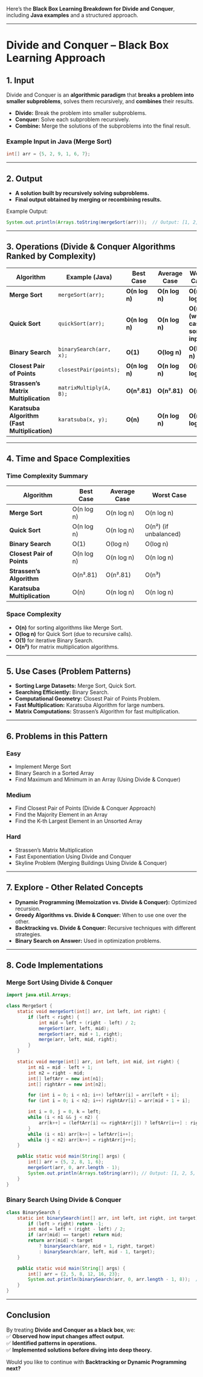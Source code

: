 Here’s the **Black Box Learning Breakdown for Divide and Conquer**, including **Java examples** and a structured approach.

---

# **Divide and Conquer – Black Box Learning Approach**

## **1. Input**

Divide and Conquer is an **algorithmic paradigm** that **breaks a problem into smaller subproblems**, solves them recursively, and **combines** their results.

- **Divide:** Break the problem into smaller subproblems.
- **Conquer:** Solve each subproblem recursively.
- **Combine:** Merge the solutions of the subproblems into the final result.

### **Example Input in Java (Merge Sort)**

```java
int[] arr = {5, 2, 9, 1, 6, 7};
```

---

## **2. Output**

- **A solution built by recursively solving subproblems.**
- **Final output obtained by merging or recombining results.**

Example Output:

```java
System.out.println(Arrays.toString(mergeSort(arr)));  // Output: [1, 2, 5, 6, 7, 9]
```

---

## **3. Operations (Divide & Conquer Algorithms Ranked by Complexity)**

|Algorithm|Example (Java)|Best Case|Average Case|Worst Case|Space Complexity|
|---|---|---|---|---|---|
|**Merge Sort**|`mergeSort(arr);`|**O(n log n)**|**O(n log n)**|**O(n log n)**|**O(n)**|
|**Quick Sort**|`quickSort(arr);`|**O(n log n)**|**O(n log n)**|**O(n²) (worst case: sorted input)**|**O(log n) (recursive calls)**|
|**Binary Search**|`binarySearch(arr, x);`|**O(1)**|**O(log n)**|**O(log n)**|**O(1)**|
|**Closest Pair of Points**|`closestPair(points);`|**O(n log n)**|**O(n log n)**|**O(n log n)**|**O(n)**|
|**Strassen’s Matrix Multiplication**|`matrixMultiply(A, B);`|**O(n².81)**|**O(n².81)**|**O(n³)**|**O(n²)**|
|**Karatsuba Algorithm (Fast Multiplication)**|`karatsuba(x, y);`|**O(n)**|**O(n log n)**|**O(n log n)**|**O(n)**|

---

## **4. Time and Space Complexities**

### **Time Complexity Summary**

|Algorithm|Best Case|Average Case|Worst Case|
|---|---|---|---|
|**Merge Sort**|O(n log n)|O(n log n)|O(n log n)|
|**Quick Sort**|O(n log n)|O(n log n)|O(n²) (if unbalanced)|
|**Binary Search**|O(1)|O(log n)|O(log n)|
|**Closest Pair of Points**|O(n log n)|O(n log n)|O(n log n)|
|**Strassen’s Algorithm**|O(n².81)|O(n².81)|O(n³)|
|**Karatsuba Multiplication**|O(n)|O(n log n)|O(n log n)|

### **Space Complexity**

- **O(n)** for sorting algorithms like Merge Sort.
- **O(log n)** for Quick Sort (due to recursive calls).
- **O(1)** for iterative Binary Search.
- **O(n²)** for matrix multiplication algorithms.

---

## **5. Use Cases (Problem Patterns)**

- **Sorting Large Datasets:** Merge Sort, Quick Sort.
- **Searching Efficiently:** Binary Search.
- **Computational Geometry:** Closest Pair of Points Problem.
- **Fast Multiplication:** Karatsuba Algorithm for large numbers.
- **Matrix Computations:** Strassen’s Algorithm for fast multiplication.

---

## **6. Problems in this Pattern**

### **Easy**

- Implement Merge Sort
- Binary Search in a Sorted Array
- Find Maximum and Minimum in an Array (Using Divide & Conquer)

### **Medium**

- Find Closest Pair of Points (Divide & Conquer Approach)
- Find the Majority Element in an Array
- Find the K-th Largest Element in an Unsorted Array

### **Hard**

- Strassen’s Matrix Multiplication
- Fast Exponentiation Using Divide and Conquer
- Skyline Problem (Merging Buildings Using Divide & Conquer)

---

## **7. Explore - Other Related Concepts**

- **Dynamic Programming (Memoization vs. Divide & Conquer):** Optimized recursion.
- **Greedy Algorithms vs. Divide & Conquer:** When to use one over the other.
- **Backtracking vs. Divide & Conquer:** Recursive techniques with different strategies.
- **Binary Search on Answer:** Used in optimization problems.

---

## **8. Code Implementations**

### **Merge Sort Using Divide & Conquer**

```java
import java.util.Arrays;

class MergeSort {
    static void mergeSort(int[] arr, int left, int right) {
        if (left < right) {
            int mid = left + (right - left) / 2;
            mergeSort(arr, left, mid);
            mergeSort(arr, mid + 1, right);
            merge(arr, left, mid, right);
        }
    }

    static void merge(int[] arr, int left, int mid, int right) {
        int n1 = mid - left + 1;
        int n2 = right - mid;
        int[] leftArr = new int[n1];
        int[] rightArr = new int[n2];

        for (int i = 0; i < n1; i++) leftArr[i] = arr[left + i];
        for (int i = 0; i < n2; i++) rightArr[i] = arr[mid + 1 + i];

        int i = 0, j = 0, k = left;
        while (i < n1 && j < n2) {
            arr[k++] = (leftArr[i] <= rightArr[j]) ? leftArr[i++] : rightArr[j++];
        }
        while (i < n1) arr[k++] = leftArr[i++];
        while (j < n2) arr[k++] = rightArr[j++];
    }

    public static void main(String[] args) {
        int[] arr = {5, 2, 8, 1, 6};
        mergeSort(arr, 0, arr.length - 1);
        System.out.println(Arrays.toString(arr)); // Output: [1, 2, 5, 6, 8]
    }
}
```

### **Binary Search Using Divide & Conquer**

```java
class BinarySearch {
    static int binarySearch(int[] arr, int left, int right, int target) {
        if (left > right) return -1;
        int mid = left + (right - left) / 2;
        if (arr[mid] == target) return mid;
        return arr[mid] < target
            ? binarySearch(arr, mid + 1, right, target)
            : binarySearch(arr, left, mid - 1, target);
    }

    public static void main(String[] args) {
        int[] arr = {2, 5, 8, 12, 16, 23};
        System.out.println(binarySearch(arr, 0, arr.length - 1, 8));  // Output: 2
    }
}
```

---

## **Conclusion**

By treating **Divide and Conquer as a black box**, we:  
✅ **Observed how input changes affect output.**  
✅ **Identified patterns in operations.**  
✅ **Implemented solutions before diving into deep theory.**

Would you like to continue with **Backtracking or Dynamic Programming next?**